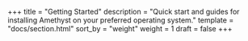 +++
title = "Getting Started"
description = "Quick start and guides for installing Amethyst on your preferred operating system."
template = "docs/section.html"
sort_by = "weight"
weight = 1
draft = false
+++
